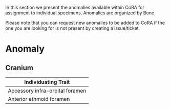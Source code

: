 In this section we present the anomalies available within CoRA for assignment to individual specimens. 
Anomalies are organized by Bone

Please note that you can request new anomalies to be added to CoRA if the one you are looking for is not present by creating a issue/ticket.

# **Anomaly**

## Cranium

|Individuating Trait            |
|-------------------------------|
|Accessory infra-orbital foramen|
|Anterior ethmoid foramen       |
